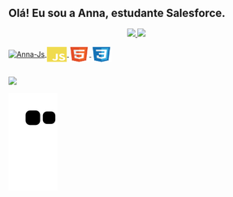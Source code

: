 ## Olá! Eu sou a Anna, estudante Salesforce.
<div align="center">
  <a href="https://github.com/Annakaroliny">
  <img height="200em"  src="https://github-readme-stats.vercel.app/api?username=Annakaroliny&show_icons=true&theme=dracula&include_all_commits=true&count_private=true"/> 
    <img height="200em"  src="https://github-readme-stats.vercel.app/api/top-langs/?username=Annakaroliny&layout=compact&langs_count=7&theme=dracula"/>
</div>
  <div style="display: inline_block"><br>
  <img align="center" alt="Anna-Js" height="50" width="60" src="https://cdn.jsdelivr.net/gh/devicons/devicon/icons/salesforce/salesforce-original.svg">       
  <img align="center" alt="Anna-Js" height="30" width="40" src="https://raw.githubusercontent.com/devicons/devicon/master/icons/javascript/javascript-plain.svg">
  <img align="center" alt="Anna-HTML" height="30" width="40" src="https://raw.githubusercontent.com/devicons/devicon/master/icons/html5/html5-original.svg">
  <img align="center" alt="Anna-CSS" height="30" width="40" src="https://raw.githubusercontent.com/devicons/devicon/master/icons/css3/css3-original.svg">
  
  
</div>
  
  ##
 
<div> 

  <a href="https://www.linkedin.com/in/anna-karoliny-devsalesforce/" target="_blank"><img src="https://img.shields.io/badge/-LinkedIn-%230077B5?style=for-the-badge&logo=linkedin&logoColor=white" target="_blank"></a> 
 
  ![Snake animation](https://github.com/Annakaroliny/Annakaroliny/blob/output/github-contribution-grid-snake.svg)
 
</div>


